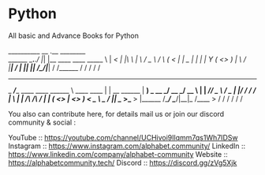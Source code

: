 # Python
All basic and Advance Books for Python


__________          __  .__                    ________  
\______   \___.__._/  |_|  |__   ____   ____   \_____  \ 
 |     ___<   |  |\   __\  |  \ /  _ \ /    \    _(__  < 
 |    |    \___  | |  | |   Y  (  <_> )   |  \  /       \
 |____|    / ____| |__| |___|  /\____/|___|  / /______  /
           \/                \/            \/         \/
           
           
           
___________                       __________               __            
\_   _____/______   ____   ____   \______   \ ____   ____ |  | __  ______
 |    __) \_  __ \_/ __ \_/ __ \   |    |  _//  _ \ /  _ \|  |/ / /  ___/
 |     \   |  | \/\  ___/\  ___/   |    |   (  <_> |  <_> )    <  \___ \ 
 \___  /   |__|    \___  >\___  >  |______  /\____/ \____/|__|_ \/____  >
     \/                \/     \/          \/                   \/     \/ 
     
     
     
     
You also can contribute here, for details mail us or join our discord community & social :

  YouTube  :: https://youtube.com/channel/UCHivoi9Ilqmm7qs1Wh7IDSw
  Instagram  :: https://www.instagram.com/alphabet.community/
  LinkedIn   :: https://www.linkedin.com/company/alphabet-community
  Website  :: https://alphabetcommunity.tech/
  Discord :: https://discord.gg/zVg5Xjk
